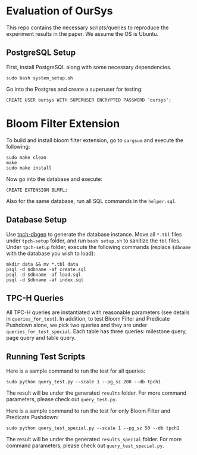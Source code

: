 # Evaluation of OurSys

This repo contains the necessary scripts/queries to reproduce the experiment results in the paper. We assume the OS is Ubuntu.

## PostgreSQL Setup
First, install PostgreSQL along with some necessary dependencies.
```
sudo bash system_setup.sh
```

Go into the Postgres and create a superuser for testing:
```
CREATE USER oursys WITH SUPERUSER ENCRYPTED PASSWORD 'oursys';
```

# Bloom Filter Extension
To build and install bloom filter extension, go to `sargsum` and execute the following:

```
sudo make clean
make
sudo make install
```

Now go into the database and execute:
```
CREATE EXTENSION BLMFL;
```

Also for the same database, run all SQL commands in the `helper.sql`.


## Database Setup
Use [tpch-dbgen](https://github.com/databricks/tpch-dbgen) to generate the database instance. Move all `*.tbl` files under `tpch-setup` folder, and run `bash setup.sh` to sanitize the `tbl` files. Under `tpch-setup` folder, execute the following commands (replace `$dbname` with the database you wish to load):

```
mkdir data && mv *.tbl data
psql -d $dbname -af create.sql
psql -d $dbname -af load.sql
psql -d $dbname -af index.sql
```


## TPC-H Queries
All TPC-H queries are instantiated with reasonable parameters (see details in `queries_for_test`). In addition, to test Bloom Filter and Predicate Pushdown alone, we pick two queries and they are under `queries_for_test_special`. Each table has three queries: milestone query, page query and table query. 

## Running Test Scripts
Here is a sample command to run the test for all queries:
```
sudo python query_test.py --scale 1 --pg_sz 200 --db tpch1
```
The result will be under the generated `results` folder. For more command parameters, please check out `query_test.py`.

Here is a sample command to run the test for only Bloom Filter and Predicate Pushdown:
```
sudo python query_test_special.py --scale 1 --pg_sz 50 --db tpch1
```
The result will be under the generated `results_special` folder. For more command parameters, please check out `query_test_special.py`.
